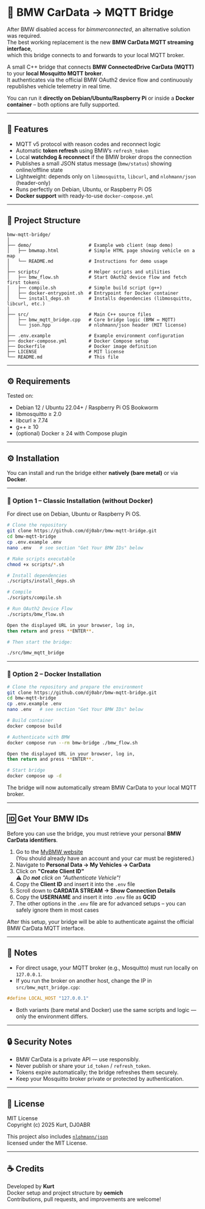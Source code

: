 # 🚗 BMW CarData → MQTT Bridge

After BMW disabled access for *bimmerconnected*, an alternative solution was required.  
The best working replacement is the new **BMW CarData MQTT streaming interface**,  
which this bridge connects to and forwards to your local MQTT broker.

A small C++ bridge that connects **BMW ConnectedDrive CarData (MQTT)** to your **local Mosquitto MQTT broker**.  
It authenticates via the official BMW OAuth2 device flow and continuously republishes vehicle telemetry in real time.

You can run it **directly on Debian/Ubuntu/Raspberry Pi** or inside a **Docker container** – both options are fully supported.

---

## 🧩 Features

- MQTT v5 protocol with reason codes and reconnect logic  
- Automatic **token refresh** using BMW’s `refresh_token`  
- Local **watchdog & reconnect** if the BMW broker drops the connection  
- Publishes a small JSON status message (`bmw/status`) showing online/offline state  
- Lightweight: depends only on `libmosquitto`, `libcurl`, and `nlohmann/json` (header-only)  
- Runs perfectly on Debian, Ubuntu, or Raspberry Pi OS  
- **Docker support** with ready-to-use `docker-compose.yml`  

---

## 🧱 Project Structure

```
bmw-mqtt-bridge/
│
├── demo/                     # Example web client (map demo)
│   ├── bmwmap.html           # Simple HTML page showing vehicle on a map
│   └── README.md             # Instructions for demo usage
│
├── scripts/                  # Helper scripts and utilities
│   ├── bmw_flow.sh           # Start OAuth2 device flow and fetch first tokens
│   ├── compile.sh            # Simple build script (g++)
│   ├── docker-entrypoint.sh  # Entrypoint for Docker container
│   └── install_deps.sh       # Installs dependencies (libmosquitto, libcurl, etc.)
│
├── src/                      # Main C++ source files
│   ├── bmw_mqtt_bridge.cpp   # Core bridge logic (BMW ↔ MQTT)
│   └── json.hpp              # nlohmann/json header (MIT license)
│
├── .env.example              # Example environment configuration
├── docker-compose.yml        # Docker Compose setup
├── Dockerfile                # Docker image definition
├── LICENSE                   # MIT license
└── README.md                 # This file
```

---

## ⚙️ Requirements

Tested on:
- Debian 12 / Ubuntu 22.04+ / Raspberry Pi OS Bookworm
- libmosquitto ≥ 2.0
- libcurl ≥ 7.74
- g++ ≥ 10
- (optional) Docker ≥ 24 with Compose plugin

---

## ⚙️ Installation

You can install and run the bridge either **natively (bare metal)** or via **Docker**.

---

### 🧩 Option 1 – Classic Installation (without Docker)

For direct use on Debian, Ubuntu or Raspberry Pi OS.

```bash
# Clone the repository
git clone https://github.com/dj0abr/bmw-mqtt-bridge.git
cd bmw-mqtt-bridge
cp .env.example .env
nano .env   # see section "Get Your BMW IDs" below

# Make scripts executable
chmod +x scripts/*.sh

# Install dependencies
./scripts/install_deps.sh

# Compile
./scripts/compile.sh

# Run OAuth2 Device Flow
./scripts/bmw_flow.sh

Open the displayed URL in your browser, log in,  
then return and press **ENTER**.

# Then start the bridge:

./src/bmw_mqtt_bridge
```

---

### 🐳 Option 2 – Docker Installation

```bash
# Clone the repository and prepare the environment
git clone https://github.com/dj0abr/bmw-mqtt-bridge.git
cd bmw-mqtt-bridge
cp .env.example .env
nano .env   # see section "Get Your BMW IDs" below

# Build container
docker compose build

# Authenticate with BMW
docker compose run --rm bmw-bridge ./bmw_flow.sh

Open the displayed URL in your browser, log in,  
then return and press **ENTER**.

# Start bridge
docker compose up -d
```

The bridge will now automatically stream BMW CarData to your local MQTT broker.

---

## 🆔 Get Your BMW IDs

Before you can use the bridge, you must retrieve your personal **BMW CarData identifiers**.

1. Go to the [MyBMW website](https://www.bmw-connecteddrive.com/)  
   (You should already have an account and your car must be registered.)
2. Navigate to **Personal Data → My Vehicles → CarData**  
3. Click on **"Create Client ID"**  
   ⚠️ *Do **not** click on "Authenticate Vehicle"!*
4. Copy the **Client ID** and insert it into the `.env` file
5. Scroll down to **CARDATA STREAM → Show Connection Details**
6. Copy the **USERNAME** and insert it into `.env` file as **GCID**
7. The other options in the `.env` file are for advanced setups – you can safely ignore them in most cases

After this setup, your bridge will be able to authenticate against the official BMW CarData MQTT interface.

---

## 📝 Notes

- For direct usage, your MQTT broker (e.g., Mosquitto) must run locally on `127.0.0.1`.
- If you run the broker on another host, change the IP in `src/bmw_mqtt_bridge.cpp`:

```cpp
#define LOCAL_HOST "127.0.0.1"
```

- Both variants (bare metal and Docker) use the same scripts and logic — only the environment differs.

---

## 🔒 Security Notes

- BMW CarData is a private API — use responsibly.  
- Never publish or share your `id_token` / `refresh_token`.  
- Tokens expire automatically; the bridge refreshes them securely.  
- Keep your Mosquitto broker private or protected by authentication.  

---

## 🧾 License

MIT License  
Copyright (c) 2025 Kurt, DJ0ABR

This project also includes [`nlohmann/json`](https://github.com/nlohmann/json)  
licensed under the MIT License.

---

## ☕ Credits

Developed by **Kurt**  
Docker setup and project structure by **oemich**  
Contributions, pull requests, and improvements are welcome!
